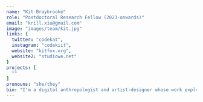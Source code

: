 ```yaml
---
name: "Kit Braybrooke"
role: "Postdoctoral Research Fellow (2023-onwards)"
email: "krill.xiu@gmail.com"
image: "images/team/kit.jpg"
links: {
  twitter: "codekat",
  instagram: "codekiit",
  website: "kitfox.org",
  website2: "studiowe.net"
}
projects: [
  ""
]
pronouns: "she/they"
bio: "I'm a digital anthropologist and artist-designer whose work explores how we navigate culture, identity and belonging across virtual and physical terrains. I am a Director of Studio We & Us, which helps civil society orgs foster sustainable development through creative participation, and a Senior Researcher with Habitat Unit at Technische Universität Berlin. I have lead co-design programmes at organisations like Mozilla and the Open Knowledge Foundation, and conducted ethnographic fieldwork on commoning, open source cultures, creative spaces and multispecies ethics of care across Asia, Europe & Canada. I have a PhD in Media & Cultural Studies from University of Sussex for 'Hacking the Museum', a study of the UK's first museum makerspaces at Tate, British Museum and Wellcome Collection."
---
```





